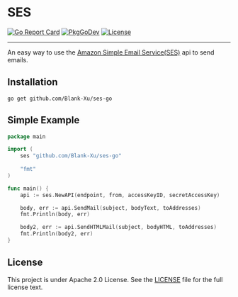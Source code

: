 # SES

[![Go Report Card](https://goreportcard.com/badge/github.com/Blank-Xu/ses-go)](https://goreportcard.com/report/github.com/Blank-Xu/ses-go)
[![PkgGoDev](https://pkg.go.dev/badge/Blank-Xu/ses-go)](https://pkg.go.dev/github.com/Blank-Xu/ses-go)
[![License](https://img.shields.io/badge/License-Apache%202.0-blue.svg)](LICENSE)

---

An easy way to use the [Amazon Simple Email Service(SES)](https://aws.amazon.com/ses/) api to send emails.

## Installation

    go get github.com/Blank-Xu/ses-go
    
## Simple Example
```go
package main

import (
	ses "github.com/Blank-Xu/ses-go"
	
	"fmt"
)

func main() {
	api := ses.NewAPI(endpoint, from, accessKeyID, secretAccessKey)

	body, err := api.SendMail(subject, bodyText, toAddresses)
	fmt.Println(body, err)

	body2, err := api.SendHTMLMail(subject, bodyHTML, toAddresses)
	fmt.Println(body2, err)
}
```

## License

This project is under Apache 2.0 License. See the [LICENSE](LICENSE) file for the full license text.